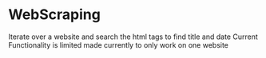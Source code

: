 # WebScraping
Iterate over a website and search the html tags to find title and date
Current Functionality is limited made currently to only work on one website 

